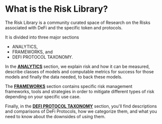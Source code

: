# What is the Risk Library?

The Risk Library is a community curated space of Research on the Risks associated with DeFi and the specific token and protocols.&#x20;

It is divided into three major sections

* ANALYTICS,&#x20;
* FRAMEWORKS, and&#x20;
* DEFI PROTOCOL TAXONOMY.

In the [**ANALYTICS**](broken-reference) section, we explain risk and how it can be measured, describe classes of models and computable metrics for success for those models and finally the data needed, to back these models.

The [**FRAMEWORKS**](broken-reference) section contains specific risk management frameworks, tools and strategies in order to mitigate different types of risk depending on your specific use case.

Finally, in the [**DEFI PROTOCOL TAXONOMY**](broken-reference) section, you'll find descriptions and comparisons of DeFi Protocols, how we categorize them, and what you need to know about the downsides of using them.
